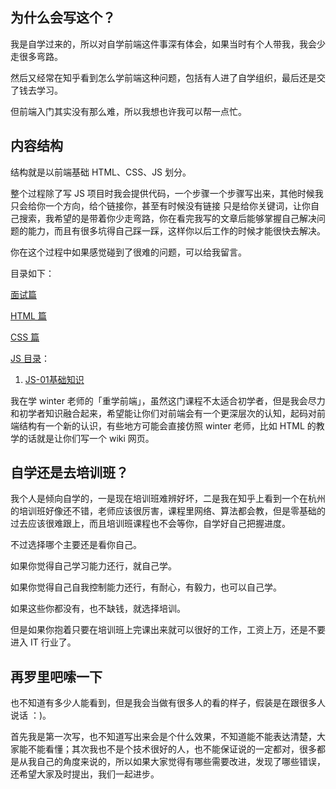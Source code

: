 ## 为什么会写这个？

我是自学过来的，所以对自学前端这件事深有体会，如果当时有个人带我，我会少走很多弯路。

然后又经常在知乎看到怎么学前端这种问题，包括有人进了自学组织，最后还是交了钱去学习。

但前端入门其实没有那么难，所以我想也许我可以帮一点忙。

## 内容结构

结构就是以前端基础 HTML、CSS、JS 划分。

整个过程除了写 JS 项目时我会提供代码，一个步骤一个步骤写出来，其他时候我只会给你一个方向，给个链接你，甚至有时候没有链接 只是给你关键词，让你自己搜索，我希望的是带着你少走弯路，你在看完我写的文章后能够掌握自己解决问题的能力，而且有很多坑得自己踩一踩，这样你以后工作的时候才能很快去解决。

你在这个过程中如果感觉碰到了很难的问题，可以给我留言。

目录如下：

[面试篇](https://github.com/Rooaw/beginning-frontend/blob/master/01.%20%E9%9D%A2%E8%AF%95/01-%E9%9D%A2%E8%AF%95.md)

[HTML 篇](https://github.com/Rooaw/beginning-frontend/blob/master/02.%20HTML/HTML.md)

[CSS 篇](https://github.com/Rooaw/beginning-frontend/blob/master/03.%20CSS/css.md)

[JS 目录](https://github.com/Rooaw/beginning-frontend/tree/master/04.%20JS)：

1. [JS-01基础知识](https://github.com/Rooaw/beginning-frontend/blob/master/04.%20JS/01-JS%E5%9F%BA%E7%A1%80%E8%AF%AD%E6%B3%95.md)

我在学 winter 老师的「重学前端」，虽然这门课程不太适合初学者，但是我会尽力和初学者知识融合起来，希望能让你们对前端会有一个更深层次的认知，起码对前端结构有一个新的认识，有些地方可能会直接仿照 winter 老师，比如 HTML 的教学的话就是让你们写一个 wiki 网页。

## 自学还是去培训班？

我个人是倾向自学的，一是现在培训班难辨好坏，二是我在知乎上看到一个在杭州的培训班好像还不错，老师应该很厉害，课程里网络、算法都会教，但是零基础的过去应该很难跟上，而且培训班课程也不会等你，自学好自己把握进度。

不过选择哪个主要还是看你自己。

如果你觉得自己学习能力还行，就自己学。

如果你觉得自己自我控制能力还行，有耐心，有毅力，也可以自己学。

如果这些你都没有，也不缺钱，就选择培训。

但是如果你抱着只要在培训班上完课出来就可以很好的工作，工资上万，还是不要进入 IT 行业了。

## 再罗里吧嗦一下

也不知道有多少人能看到，但是我会当做有很多人的看的样子，假装是在跟很多人说话 ：)。

首先我是第一次写，也不知道写出来会是个什么效果，不知道能不能表达清楚，大家能不能看懂；其次我也不是个技术很好的人，也不能保证说的一定都对，很多都是从我自己的角度来说的，所以如果大家觉得有哪些需要改进，发现了哪些错误，还希望大家及时提出，我们一起进步。
